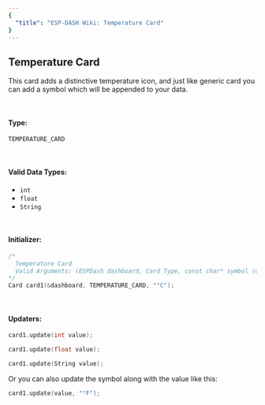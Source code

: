 ```yaml
---
{
  "title": "ESP-DASH Wiki: Temperature Card"
}
---
```

## Temperature Card

This card adds a distinctive temperature icon, and just like generic card you can add a symbol which will be appended to your data.

<br>

#### Type:
`TEMPERATURE_CARD`

<br>

#### Valid Data Types:
- `int`
- `float`
- `String`

<br>

#### Initializer:
```cpp
/* 
  Temperature Card
  Valid Arguments: (ESPDash dashboard, Card Type, const char* symbol (optional) )
*/
Card card1(&dashboard, TEMPERATURE_CARD, "°C");
```

<br>

#### Updaters:

```cpp
card1.update(int value);
```

```cpp
card1.update(float value);
```

```cpp
card1.update(String value);
```

Or you can also update the symbol along with the value like this:

```cpp
card1.update(value, "°F");
```